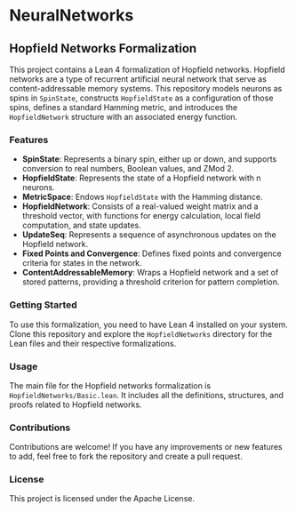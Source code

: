 
# NeuralNetworks

## Hopfield Networks Formalization

This project contains a Lean 4 formalization of Hopfield networks. Hopfield networks are a type of recurrent artificial neural network that serve as content-addressable memory systems. This repository models neurons as spins in `SpinState`, constructs `HopfieldState` as a configuration of those spins, defines a standard Hamming metric, and introduces the `HopfieldNetwork` structure with an associated energy function.

### Features

- **SpinState**: Represents a binary spin, either up or down, and supports conversion to real numbers, Boolean values, and ZMod 2.
- **HopfieldState**: Represents the state of a Hopfield network with n neurons.
- **MetricSpace**: Endows `HopfieldState` with the Hamming distance.
- **HopfieldNetwork**: Consists of a real-valued weight matrix and a threshold vector, with functions for energy calculation, local field computation, and state updates.
- **UpdateSeq**: Represents a sequence of asynchronous updates on the Hopfield network.
- **Fixed Points and Convergence**: Defines fixed points and convergence criteria for states in the network.
- **ContentAddressableMemory**: Wraps a Hopfield network and a set of stored patterns, providing a threshold criterion for pattern completion.

### Getting Started

To use this formalization, you need to have Lean 4 installed on your system. Clone this repository and explore the `HopfieldNetworks` directory for the Lean files and their respective formalizations.

### Usage

The main file for the Hopfield networks formalization is `HopfieldNetworks/Basic.lean`. It includes all the definitions, structures, and proofs related to Hopfield networks.


### Contributions

Contributions are welcome! If you have any improvements or new features to add, feel free to fork the repository and create a pull request.

### License

This project is licensed under the Apache License.

